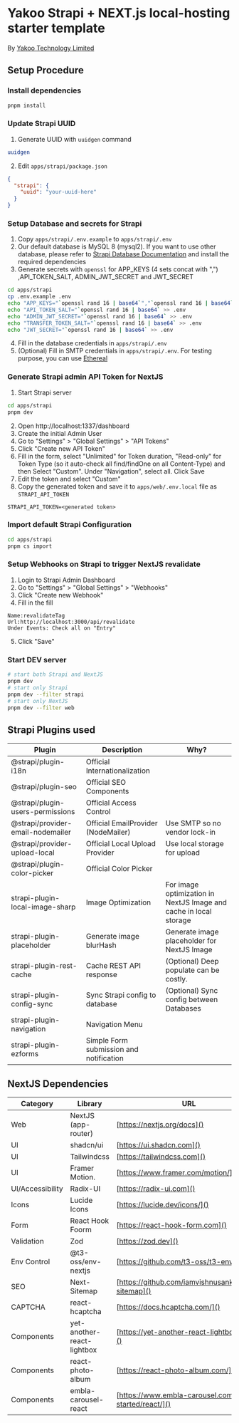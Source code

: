 # Yakoo Strapi + NEXT.js local-hosting starter template

By [Yakoo Technology Limited](https://www.yakoo.com.hk)

## Setup Procedure

### Install dependencies

```bash
pnpm install
```

### Update Strapi UUID

1. Generate UUID with `uuidgen` command

```bash
uuidgen
```

2. Edit `apps/strapi/package.json`

```json
{
  "strapi": {
    "uuid": "your-uuid-here"
  }
}
```

### Setup Database and secrets for Strapi

1. Copy `apps/strapi/.env.example` to `apps/strapi/.env`
2. Our default database is MySQL 8 (mysql2). If you want to use other database, please refer to [Strapi Database Documentation](https://docs.strapi.io/dev-docs/configurations/database)
   and install the required dependencies
3. Generate secrets with `openssl` for APP_KEYS (4 sets concat with ",") ,API_TOKEN_SALT, ADMIN_JWT_SECRET and JWT_SECRET

```bash
cd apps/strapi
cp .env.example .env
echo "APP_KEYS="`openssl rand 16 | base64`","`openssl rand 16 | base64`","`openssl rand 16 | base64`","`openssl rand 16 | base64` >> .env
echo "API_TOKEN_SALT="`openssl rand 16 | base64` >> .env
echo "ADMIN_JWT_SECRET="`openssl rand 16 | base64` >> .env
echo "TRANSFER_TOKEN_SALT="`openssl rand 16 | base64` >> .env
echo "JWT_SECRET="`openssl rand 16 | base64` >> .env
```

4. Fill in the database credentials in `apps/strapi/.env`
5. (Optional) Fill in SMTP credentials in `apps/strapi/.env`. For testing purpose, you can use [Ethereal](https://ethereal.email/)

### Generate Strapi admin API Token for NextJS

1. Start Strapi server

```bash
cd apps/strapi
pnpm dev
```

2. Open http://localhost:1337/dashboard
3. Create the initial Admin User
4. Go to "Settings" > "Global Settings" > "API Tokens"
5. Click "Create new API Token"
6. Fill in the form, select "Unlimited" for Token duration, "Read-only" for Token Type (so it auto-check all find/findOne on all Content-Type) and then Select "Custom". Under "Navigation", select all. Click Save
7. Edit the token and select "Custom"
8. Copy the generated token and save it to `apps/web/.env.local` file as `STRAPI_API_TOKEN`

```env
STRAPI_API_TOKEN=<generated token>
```

### Import default Strapi Configuration

```bash
cd apps/strapi
pnpm cs import
```

### Setup Webhooks on Strapi to trigger NextJS revalidate

1. Login to Strapi Admin Dashboard
2. Go to "Settings" > "Global Settings" > "Webhooks"
3. Click "Create new Webhook"
4. Fill in the fill

```
Name:revalidateTag
Url:http://localhost:3000/api/revalidate
Under Events: Check all on "Entry"
```

5. Click "Save"

### Start DEV server

```bash
# start both Strapi and NextJS
pnpm dev
# start only Strapi
pnpm dev --filter strapi
# start only NextJS
pnpm dev --filter web
```

## Strapi Plugins used

| Plugin                            | Description                             | Why?                                                              |
| --------------------------------- | --------------------------------------- | ----------------------------------------------------------------- |
| @strapi/plugin-i18n               | Official Internationalization           |                                                                   |
| @strapi/plugin-seo                | Official SEO Components                 |                                                                   |
| @strapi/plugin-users-permissions  | Official Access Control                 |                                                                   |
| @strapi/provider-email-nodemailer | Official EmailProvider (NodeMailer)     | Use SMTP so no vendor lock-in                                     |
| @strapi/provider-upload-local     | Official Local Upload Provider          | Use local storage for upload                                      |
| @strapi/plugin-color-picker       | Official Color Picker                   |                                                                   |
| strapi-plugin-local-image-sharp   | Image Optimization                      | For image optimization in NextJS Image and cache in local storage |
| strapi-plugin-placeholder         | Generate image blurHash                 | Generate image placeholder for NextJS Image                       |
| strapi-plugin-rest-cache          | Cache REST API response                 | (Optional) Deep populate can be costly.                           |
| strapi-plugin-config-sync         | Sync Strapi config to database          | (Optional) Sync config between Databases                          |
| strapi-plugin-navigation          | Navigation Menu                         |                                                                   |
| strapi-plugin-ezforms             | Simple Form submission and notification |                                                                   |

## NextJS Dependencies

| Category         | Library                    | URL                                                   |
| ---------------- | -------------------------- | ----------------------------------------------------- |
| Web              | NextJS (app-router)        | [https://nextjs.org/docs]()                           |
| UI               | shadcn/ui                  | [https://ui.shadcn.com]()                             |
| UI               | Tailwindcss                | [https://tailwindcss.com]()                           |
| UI               | Framer Motion.             | [https://www.framer.com/motion/]()                    |
| UI/Accessibility | Radix-UI                   | [https://radix-ui.com]()                              |
| Icons            | Lucide Icons               | [https://lucide.dev/icons/]()                         |
| Form             | React Hook Foorm           | [https://react-hook-form.com]()                       |
| Validation       | Zod                        | [https://zod.dev]()                                   |
| Env Control      | @t3-oss/env-nextjs         | [https://github.com/t3-oss/t3-env]()                  |
| SEO              | Next-Sitemap               | [https://github.com/iamvishnusankar/next-sitemap]()   |
| CAPTCHA          | react-hcaptcha             | [https://docs.hcaptcha.com/]()                        |
| Components       | yet-another-react-lightbox | [https://yet-another-react-lightbox.com/]()           |
| Components       | react-photo-album          | [https://react-photo-album.com/]()                    |
| Components       | embla-carousel-react       | [https://www.embla-carousel.com/get-started/react/]() |
